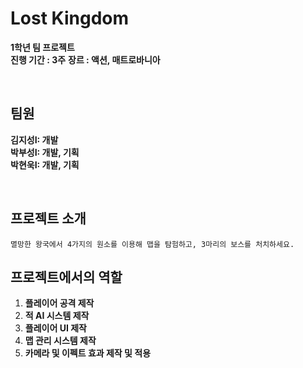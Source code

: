 # Lost Kingdom<br>
**1학년 팀 프로젝트** <br>
**진행 기간 : 3주**
**장르 : 액션, 매트로바니아**

<br>

## 팀원
**김지성I: 개발** <br>
**박부성I: 개발, 기획** <br>
**박현욱I: 개발, 기획** <br>

<br>

## 프로젝트 소개<br>
    멸망한 왕국에서 4가지의 원소를 이용해 맵을 탐험하고, 3마리의 보스를 처치하세요.
## 프로젝트에서의 역할
1. **플레이어 공격 제작** <br>
2. **적 AI 시스템 제작** <br>
3. **플레이어 UI 제작** <br>
4. **맵 관리 시스템 제작** <br>
5. **카메라 및 이펙트 효과 제작 및 적용** <br>
